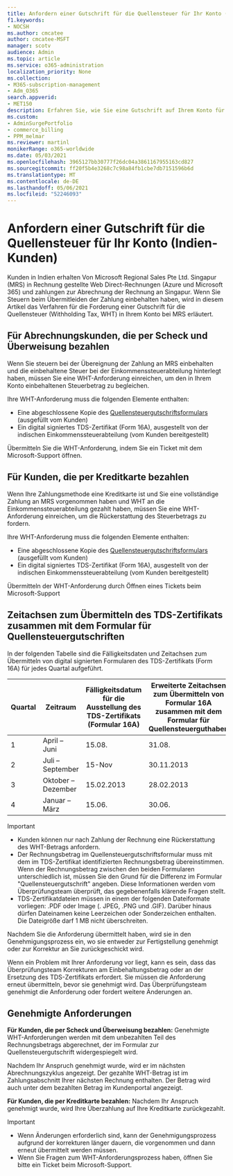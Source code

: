 ```yaml
---
title: Anfordern einer Gutschrift für die Quellensteuer für Ihr Konto (Indien-Kunden)
f1.keywords:
- NOCSH
ms.author: cmcatee
author: cmcatee-MSFT
manager: scotv
audience: Admin
ms.topic: article
ms.service: o365-administration
localization_priority: None
ms.collection:
- M365-subscription-management
- Adm_O365
search.appverid:
- MET150
description: Erfahren Sie, wie Sie eine Gutschrift auf Ihrem Konto für die von Ihnen bezahlte Quellensteuer anfordern. Dieser Artikel gilt nur für Kunden in Indien.
ms.custom:
- AdminSurgePortfolio
- commerce_billing
- PPM_melmar
ms.reviewer: martinl
monikerRange: o365-worldwide
ms.date: 05/03/2021
ms.openlocfilehash: 3965127bb30777f26dc04a3861167955163cd827
ms.sourcegitcommit: ff20f5b4e3268c7c98a84fb1cbe7db7151596b6d
ms.translationtype: MT
ms.contentlocale: de-DE
ms.lasthandoff: 05/06/2021
ms.locfileid: "52246093"
---
```

# <a name="request-a-credit-for-withholding-tax-on-your-account-india-customers"></a>Anfordern einer Gutschrift für die Quellensteuer für Ihr Konto (Indien-Kunden)

Kunden in Indien erhalten Von Microsoft Regional Sales Pte Ltd. Singapur (MRS) in Rechnung gestellte Web Direct-Rechnungen (Azure und Microsoft 365) und zahlungen zur Abrechnung der Rechnung an Singapur. Wenn Sie Steuern beim Übermitleiden der Zahlung einbehalten haben, wird in diesem Artikel das Verfahren für die Forderung einer Gutschrift für die Quellensteuer (Withholding Tax, WHT) in Ihrem Konto bei MRS erläutert.

## <a name="for-invoice-pay-customers-who-pay-by-check-and-wire"></a>Für Abrechnungskunden, die per Scheck und Überweisung bezahlen

Wenn Sie steuern bei der Übereignung der Zahlung an MRS einbehalten und die einbehaltene Steuer bei der Einkommenssteuerabteilung hinterlegt haben, müssen Sie eine WHT-Anforderung einreichen, um den in Ihrem Konto einbehaltenen Steuerbetrag zu begleichen.

Ihre WHT-Anforderung muss die folgenden Elemente enthalten:

- Eine abgeschlossene Kopie des [Quellensteuergutschriftsformulars](https://download.microsoft.com/download/a/2/a/a2a35969-2d54-4faa-ba41-6a50525eba70/WHT%20Credit%20Form%20-%20India.docx) (ausgefüllt vom Kunden)
- Ein digital signiertes TDS-Zertifikat (Form 16A), ausgestellt von der indischen Einkommenssteuerabteilung (vom Kunden bereitgestellt)

Übermitteln Sie die WHT-Anforderung, indem Sie ein Ticket mit dem Microsoft-Support öffnen.

## <a name="for-customers-who-pay-by-credit-card"></a>Für Kunden, die per Kreditkarte bezahlen

Wenn Ihre Zahlungsmethode eine Kreditkarte ist und Sie eine vollständige Zahlung an MRS vorgenommen haben und WHT an die Einkommenssteuerabteilung gezahlt haben, müssen Sie eine WHT-Anforderung einreichen, um die Rückerstattung des Steuerbetrags zu fordern.

Ihre WHT-Anforderung muss die folgenden Elemente enthalten:

- Eine abgeschlossene Kopie des [Quellensteuergutschriftsformulars](https://download.microsoft.com/download/a/2/a/a2a35969-2d54-4faa-ba41-6a50525eba70/WHT%20Credit%20Form%20-%20India.docx) (ausgefüllt vom Kunden)
- Ein digital signiertes TDS-Zertifikat (Form 16A), ausgestellt von der indischen Einkommenssteuerabteilung (vom Kunden bereitgestellt)

Übermitteln der WHT-Anforderung durch Öffnen eines Tickets beim Microsoft-Support

## <a name="timelines-to-submit-the-tds-certificate-together-with-the-withholding-tax-credit-form"></a>Zeitachsen zum Übermitteln des TDS-Zertifikats zusammen mit dem Formular für Quellensteuergutschriften

In der folgenden Tabelle sind die Fälligkeitsdaten und Zeitachsen zum Übermitteln von digital signierten Formularen des TDS-Zertifikats (Form 16A) für jedes Quartal aufgeführt.

| Quartal | Zeitraum | Fälligkeitsdatum für die Ausstellung des TDS-Zertifikats (Formular 16A) | Erweiterte Zeitachsen zum Übermitteln von Formular 16A zusammen mit dem Formular für Quellensteuerguthaben |
|-|-|-|-|
| 1 | April – Juni | 15.08. | 31.08. |
| 2 | Juli – September | 15-Nov | 30.11.2013 |
| 3 | Oktober – Dezember | 15.02.2013 | 28.02.2013 |
| 4  | Januar – März | 15.06. | 30.06. |

> [!IMPORTANT]
>
> - Kunden können nur nach Zahlung der Rechnung eine Rückerstattung des WHT-Betrags anfordern.
> - Der Rechnungsbetrag im Quellensteuergutschriftsformular muss mit dem im TDS-Zertifikat identifizierten Rechnungsbetrag übereinstimmen. Wenn der Rechnungsbetrag zwischen den beiden Formularen unterschiedlich ist, müssen Sie den Grund für die Differenz im Formular "Quellensteuergutschrift" angeben. Diese Informationen werden vom Überprüfungsteam überprüft, das gegebenenfalls klärende Fragen stellt.
> - TDS-Zertifikatdateien müssen in einem der folgenden Dateiformate vorliegen: .PDF oder Image (. JPEG, .PNG und .GIF). Darüber hinaus dürfen Dateinamen keine Leerzeichen oder Sonderzeichen enthalten. Die Dateigröße darf 1 MB nicht überschreiten.

Nachdem Sie die Anforderung übermittelt haben, wird sie in den Genehmigungsprozess ein, wo sie entweder zur Fertigstellung genehmigt oder zur Korrektur an Sie zurückgeschickt wird.

Wenn ein Problem mit Ihrer Anforderung vor liegt, kann es sein, dass das Überprüfungsteam Korrekturen am Einbehaltungsbetrag oder an der Ersetzung des TDS-Zertifikats erfordert. Sie müssen die Anforderung erneut übermitteln, bevor sie genehmigt wird. Das Überprüfungsteam genehmigt die Anforderung oder fordert weitere Änderungen an.

## <a name="approved-requests"></a>Genehmigte Anforderungen

**Für Kunden, die per Scheck und Überweisung bezahlen:** Genehmigte WHT-Anforderungen werden mit dem unbezahlten Teil des Rechnungsbetrags abgerechnet, der im Formular zur Quellensteuergutschrift widergespiegelt wird.

Nachdem Ihr Anspruch genehmigt wurde, wird er im nächsten Abrechnungszyklus angezeigt. Der gezahlte WHT-Betrag ist im Zahlungsabschnitt Ihrer nächsten Rechnung enthalten. Der Betrag wird auch unter dem bezahlten Betrag im Kundenportal angezeigt.

**Für Kunden, die per Kreditkarte bezahlen:** Nachdem Ihr Anspruch genehmigt wurde, wird Ihre Überzahlung auf Ihre Kreditkarte zurückgezahlt.

> [!IMPORTANT]
>
> - Wenn Änderungen erforderlich sind, kann der Genehmigungsprozess aufgrund der korrekturen länger dauern, die vorgenommen und dann erneut übermittelt werden müssen.
> - Wenn Sie Fragen zum WHT-Anforderungsprozess haben, öffnen Sie bitte ein Ticket beim Microsoft-Support.
